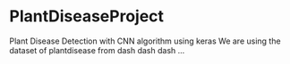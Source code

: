 # PlantDiseaseProject
Plant Disease Detection with CNN algorithm using keras
We are using the dataset of plantdisease from dash dash dash ...
